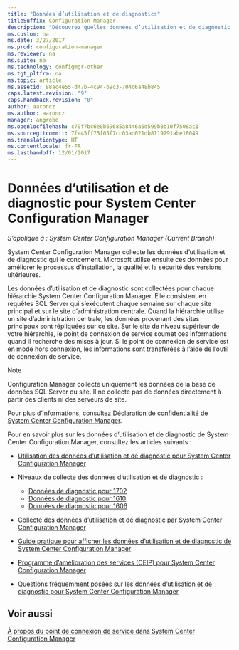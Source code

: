 ```yaml
---
title: "Données d’utilisation et de diagnostics"
titleSuffix: Configuration Manager
description: "Découvrez quelles données d’utilisation et de diagnostic System Center Configuration Manager collecte à son sujet."
ms.custom: na
ms.date: 3/27/2017
ms.prod: configuration-manager
ms.reviewer: na
ms.suite: na
ms.technology: configmgr-other
ms.tgt_pltfrm: na
ms.topic: article
ms.assetid: 88ac4e55-d47b-4c94-b9c3-704c6a48b845
caps.latest.revision: "9"
caps.handback.revision: "0"
author: aaroncz
ms.author: aaroncz
manager: angrobe
ms.openlocfilehash: c70f7bc6e0b69685a8446a6d599b0b10f7508ac1
ms.sourcegitcommit: 7fe45ff75f05f7cc03ad021db8119791abe18049
ms.translationtype: HT
ms.contentlocale: fr-FR
ms.lasthandoff: 12/01/2017
---
```

# <a name="diagnostics-and-usage-data-for-system-center-configuration-manager"></a>Données d’utilisation et de diagnostic pour System Center Configuration Manager

*S’applique à : System Center Configuration Manager (Current Branch)*

System Center Configuration Manager collecte les données d’utilisation et de diagnostic qui le concernent. Microsoft utilise ensuite ces données pour améliorer le processus d’installation, la qualité et la sécurité des versions ultérieures.  

 Les données d’utilisation et de diagnostic sont collectées pour chaque hiérarchie System Center Configuration Manager. Elle consistent en requêtes SQL Server qui s’exécutent chaque semaine sur chaque site principal et sur le site d’administration centrale. Quand la hiérarchie utilise un site d’administration centrale, les données provenant des sites principaux sont répliquées sur ce site. Sur le site de niveau supérieur de votre hiérarchie, le point de connexion de service soumet ces informations quand il recherche des mises à jour. Si le point de connexion de service est en mode hors connexion, les informations sont transférées à l’aide de l’outil de connexion de service.  

> [!NOTE]  
>  Configuration Manager collecte uniquement les données de la base de données SQL Server du site. Il ne collecte pas de données directement à partir des clients ni des serveurs de site.  

 Pour plus d’informations, consultez [Déclaration de confidentialité de System Center Configuration Manager](http://go.microsoft.com/fwlink/?LinkID=626527).  

 Pour en savoir plus sur les données d’utilisation et de diagnostic de System Center Configuration Manager, consultez les articles suivants :  

-   [Utilisation des données d’utilisation et de diagnostic pour System Center Configuration Manager](../../../core/plan-design/diagnostics/how-diagnostics-and-usage-data-is-used.md)  

-   Niveaux de collecte des données d’utilisation et de diagnostic :
    - [Données de diagnostic pour 1702](/sccm/core/plan-design/diagnostics/levels-of-diagnostic-usage-data-collection-1702)      
    - [Données de diagnostic pour 1610](/sccm/core/plan-design/diagnostics/levels-of-diagnostic-usage-data-collection-1610)  
    - [Données de diagnostic pour 1606](/sccm/core/plan-design/diagnostics/levels-of-diagnostic-usage-data-collection-1606)    

<!--
    - [Diagnostic data for 1602](/sccm/core/plan-design/diagnostics/levels-of-diagnostic-usage-data-collection-1602)
    - [Diagnostic data for  1511](/sccm/core/plan-design/diagnostics/levels-of-diagnostic-usage-data-collection-1511)
-->

-   [Collecte des données d’utilisation et de diagnostic par System Center Configuration Manager](../../../core/plan-design/diagnostics/how-diagnostics-and-usage-data-is-collected.md)  

-   [Guide pratique pour afficher les données d’utilisation et de diagnostic de System Center Configuration Manager](../../../core/plan-design/diagnostics/view-diagnostics-and-usage-data.md)  

-   [Programme d’amélioration des services (CEIP) pour System Center Configuration Manager](../../../core/plan-design/diagnostics/customer-experience-improvement-program-ceip.md)  

-   [Questions fréquemment posées sur les données d’utilisation et de diagnostic pour System Center Configuration Manager](../../../core/understand/frequently-asked-questions-about-diagnostics-and-usage-data.md)  

## <a name="see-also"></a>Voir aussi  
 [À propos du point de connexion de service dans System Center Configuration Manager](../../../core/servers/deploy/configure/about-the-service-connection-point.md)
